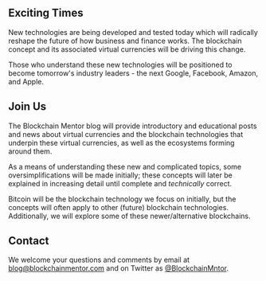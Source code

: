 ## Exciting Times

New technologies are being developed and tested today which will radically reshape the future of how business and finance works.  The blockchain concept and its associated virtual currencies will be driving this change.  

Those who understand these new technologies will be positioned to become tomorrow's industry leaders - the next Google, Facebook, Amazon, and Apple.

## Join Us

The Blockchain Mentor blog will provide introductory and educational posts and news about virtual currencies and the blockchain technologies that underpin these virtual currencies, as well as the ecosystems forming around them.

As a means of understanding these new and complicated topics, some oversimplifications will be made initially; these concepts will later be explained in increasing detail until complete and *technically* correct.

Bitcoin will be the blockchain technology we focus on initially, but the concepts will often apply to other (future) blockchain technologies.  Additionally, we will explore some of these newer/alternative blockchains.

## Contact

We welcome your questions and comments by email at [blog@blockchainmentor.com](mailto:blog@blockchainmentor.com) and on Twitter as [@BlockchainMntor](https://twitter.com/BlockchainMntor).
